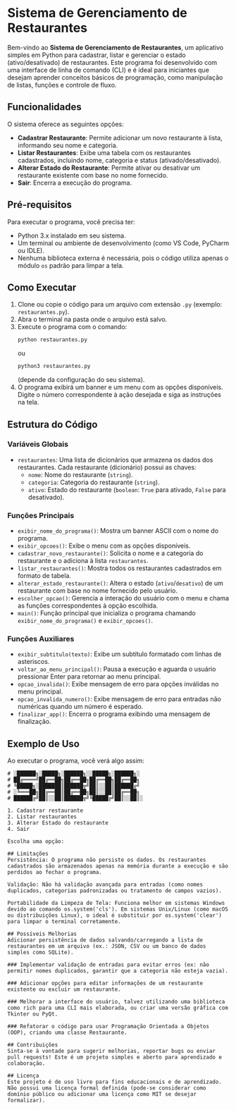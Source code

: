 # Sistema de Gerenciamento de Restaurantes

Bem-vindo ao **Sistema de Gerenciamento de Restaurantes**, um aplicativo simples em Python para cadastrar, listar e gerenciar o estado (ativo/desativado) de restaurantes. Este programa foi desenvolvido com uma interface de linha de comando (CLI) e é ideal para iniciantes que desejam aprender conceitos básicos de programação, como manipulação de listas, funções e controle de fluxo.

## Funcionalidades

O sistema oferece as seguintes opções:

*   **Cadastrar Restaurante**: Permite adicionar um novo restaurante à lista, informando seu nome e categoria.
*   **Listar Restaurantes**: Exibe uma tabela com os restaurantes cadastrados, incluindo nome, categoria e status (ativado/desativado).
*   **Alterar Estado do Restaurante**: Permite ativar ou desativar um restaurante existente com base no nome fornecido.
*   **Sair**: Encerra a execução do programa.

## Pré-requisitos

Para executar o programa, você precisa ter:

*   Python 3.x instalado em seu sistema.
*   Um terminal ou ambiente de desenvolvimento (como VS Code, PyCharm ou IDLE).
*   Nenhuma biblioteca externa é necessária, pois o código utiliza apenas o módulo `os` padrão para limpar a tela.

## Como Executar

1.  Clone ou copie o código para um arquivo com extensão `.py` (exemplo: `restaurantes.py`).
2.  Abra o terminal na pasta onde o arquivo está salvo.
3.  Execute o programa com o comando:
    ```bash
    python restaurantes.py
    ```
    ou
    ```bash
    python3 restaurantes.py
    ```
    (depende da configuração do seu sistema).
4.  O programa exibirá um banner e um menu com as opções disponíveis. Digite o número correspondente à ação desejada e siga as instruções na tela.

## Estrutura do Código

### Variáveis Globais

*   `restaurantes`: Uma lista de dicionários que armazena os dados dos restaurantes. Cada restaurante (dicionário) possui as chaves:
    *   `nome`: Nome do restaurante (`string`).
    *   `categoria`: Categoria do restaurante (`string`).
    *   `ativo`: Estado do restaurante (`boolean`: `True` para ativado, `False` para desativado).

### Funções Principais

*   `exibir_nome_do_programa()`: Mostra um banner ASCII com o nome do programa.
*   `exibir_opcoes()`: Exibe o menu com as opções disponíveis.
*   `cadastrar_novo_restaurante()`: Solicita o nome e a categoria do restaurante e o adiciona à lista `restaurantes`.
*   `listar_restaurantes()`: Mostra todos os restaurantes cadastrados em formato de tabela.
*   `alterar_estado_restaurante()`: Altera o estado (`ativo`/`desativo`) de um restaurante com base no nome fornecido pelo usuário.
*   `escolher_opcao()`: Gerencia a interação do usuário com o menu e chama as funções correspondentes à opção escolhida.
*   `main()`: Função principal que inicializa o programa chamando `exibir_nome_do_programa()` e `exibir_opcoes()`.

### Funções Auxiliares

*   `exibir_subtitulo(texto)`: Exibe um subtítulo formatado com linhas de asteriscos.
*   `voltar_ao_menu_principal()`: Pausa a execução e aguarda o usuário pressionar Enter para retornar ao menu principal.
*   `opcao_invalida()`: Exibe mensagem de erro para opções inválidas no menu principal.
*   `opcao_invalida_numero()`: Exibe mensagem de erro para entradas não numéricas quando um número é esperado.
*   `finalizar_app()`: Encerra o programa exibindo uma mensagem de finalização.

## Exemplo de Uso

Ao executar o programa, você verá algo assim:

```text
# ░██████╗░█████╗░██████╗░░█████╗░██████╗░
# ██╔════╝██╔══██╗██╔══██╗██╔══██╗██╔══██╗
# ╚█████╗░███████║██████╦╝██║░░██║██████╔╝
# ░╚═══██╗██╔══██║██╔══██╗██║░░██║██╔══██╗
# ██████╔╝██║░░██║██████╦╝╚█████╔╝██║░░██║░

1. Cadastrar restaurante
2. Listar restaurantes
3. Alterar Estado do restaurante
4. Sair

Escolha uma opção:

## Limitações
Persistência: O programa não persiste os dados. Os restaurantes cadastrados são armazenados apenas na memória durante a execução e são perdidos ao fechar o programa.

Validação: Não há validação avançada para entradas (como nomes duplicados, categorias padronizadas ou tratamento de campos vazios).

Portabilidade da Limpeza de Tela: Funciona melhor em sistemas Windows devido ao comando os.system('cls'). Em sistemas Unix/Linux (como macOS ou distribuições Linux), o ideal é substituir por os.system('clear') para limpar o terminal corretamente.

## Possíveis Melhorias
Adicionar persistência de dados salvando/carregando a lista de restaurantes em um arquivo (ex.: JSON, CSV ou um banco de dados simples como SQLite).

### Implementar validação de entradas para evitar erros (ex: não permitir nomes duplicados, garantir que a categoria não esteja vazia).

### Adicionar opções para editar informações de um restaurante existente ou excluir um restaurante.

### Melhorar a interface do usuário, talvez utilizando uma biblioteca como rich para uma CLI mais elaborada, ou criar uma versão gráfica com Tkinter ou PyQt.

### Refatorar o código para usar Programação Orientada a Objetos (OOP), criando uma classe Restaurante.

## Contribuições
Sinta-se à vontade para sugerir melhorias, reportar bugs ou enviar pull requests! Este é um projeto simples e aberto para aprendizado e colaboração.

## Licença
Este projeto é de uso livre para fins educacionais e de aprendizado. Não possui uma licença formal definida (pode-se considerar como domínio público ou adicionar uma licença como MIT se desejar formalizar).